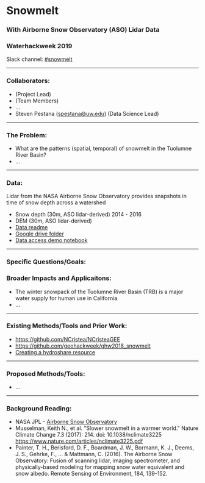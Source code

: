 # Snowmelt
### With Airborne Snow Observatory (ASO) Lidar Data
### Waterhackweek 2019

Slack channel: [#snowmelt](https://waterhackweek2019.slack.com/messages/CH95VNJ5Q)

---

### Collaborators:
* (Project Lead)
* (Team Members)
* ...
* Steven Pestana (spestana@uw.edu) (Data Science Lead)

---

### The Problem:
* What are the patterns (spatial, temporal) of snowmelt in the Tuolumne River Basin?
* ...

---

### Data:
Lidar from the NASA Airborne Snow Observatory provides snapshots in time of snow depth across a watershed
* Snow depth (30m, ASO lidar-derived) 2014 - 2016
* DEM (30m, ASO lidar-derived)
* [Data readme](https://github.com/waterhackweek/whw2019_snowmelt/tree/master/data)
* [Google drive folder](https://drive.google.com/drive/folders/1wDo9Xc2FYYhxTw9HUvVxhX7I8XEYYnv7?usp=sharing)
* [Data access demo notebook](https://nbviewer.jupyter.org/github/waterhackweek/whw2019_snowmelt/blob/master/data/data-access-demo.ipynb)

---

### Specific Questions/Goals:

### Broader Impacts and Applicaitons: 
* The winter snowpack of the Tuolumne River Basin (TRB) is a major water supply for human use in California
* ...


---

### Existing Methods/Tools and Prior Work:
* https://github.com/NCristea/NCristeaGEE 
* https://github.com/geohackweek/ghw2018_snowmelt
* [Creating a hydroshare resource](https://gist.github.com/spestana/3038f9b9e9e34fc39ed13248ca894ef5)


---

### Proposed Methods/Tools:
* ...

---

### Background Reading:
* NASA JPL - [Airborne Snow Observatory](https://aso.jpl.nasa.gov/)
* Musselman, Keith N., et al. "Slower snowmelt in a warmer world." Nature Climate Change 7.3 (2017): 214. doi: 10.1038/nclimate3225  https://www.nature.com/articles/nclimate3225.pdf 
* Painter, T. H., Berisford, D. F., Boardman, J. W., Bormann, K. J., Deems, J. S., Gehrke, F., ... & Mattmann, C. (2016). The Airborne Snow Observatory: Fusion of scanning lidar, imaging spectrometer, and physically-based modeling for mapping snow water equivalent and snow albedo. Remote Sensing of Environment, 184, 139-152.

